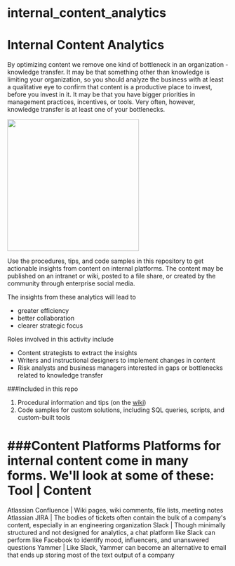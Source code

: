 # internal_content_analytics

# Internal Content Analytics

By optimizing content we remove one kind of bottleneck in an organization - knowledge transfer. It may be that something other than knowledge is limiting your organization, so you should analyze the business with at least a qualitative eye to confirm that content is a productive place to invest, before you invest in it. It may be that you have bigger priorities in management practices, incentives, or tools. Very often, however, knowledge transfer is at least one of your bottlenecks.

<img src="https://cloud.githubusercontent.com/assets/9612744/21214057/435746fe-c24d-11e6-97cd-f4503c66f692.png" width="300">

Use the procedures, tips, and code samples in this repository to get actionable insights from content on internal platforms. The content may be published on an intranet or wiki, posted to a file share, or created by the community through enterprise social media. 

The insights from these analytics will lead to 
* greater efficiency
* better collaboration
* clearer strategic focus

Roles involved in this activity include
* Content strategists to extract the insights
* Writers and instructional designers to implement changes in content
* Risk analysts and business managers interested in gaps or bottlenecks related to knowledge transfer

###Included in this repo
1. Procedural information and tips (on the [wiki](https://github.com/johneosborne/internal_content_analytics/wiki))
2. Code samples for custom solutions, including SQL queries, scripts, and custom-built tools

###Content Platforms
Platforms for internal content come in many forms. We'll look at some of these:
Tool | Content
=================
Atlassian Confluence | Wiki pages, wiki comments, file lists, meeting notes
Atlassian JIRA | The bodies of tickets often contain the bulk of a company's content, especially in an engineering organization
Slack | Though minimally structured and not designed for analytics, a chat platform like Slack can perform like Facebook to identify mood, influencers, and unanswered questions
Yammer | Like Slack, Yammer can become an alternative to email that ends up storing most of the text output of a company
